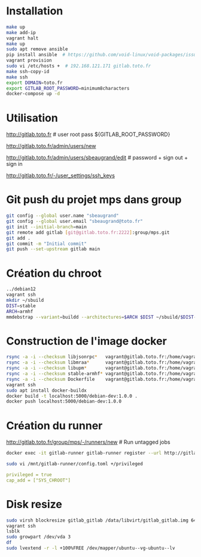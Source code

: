 # Installation
```sh
make up
make add-ip
vagrant halt
make up
sudo apt remove ansible
pip install ansible  # https://github.com/void-linux/void-packages/issues/47483
vagrant provision
sudo vi /etc/hosts +  # 192.168.121.171 gitlab.toto.fr
make ssh-copy-id
make ssh
export DOMAIN=toto.fr
export GITLAB_ROOT_PASSWORD=minimum8characters
docker-compose up -d
```

# Utilisation
http://gitlab.toto.fr  # user root pass ${GITLAB_ROOT_PASSWORD}

http://gitlab.toto.fr/admin/users/new

http://gitlab.toto.fr/admin/users/sbeaugrand/edit  # password + sign out + sign in

http://gitlab.toto.fr/-/user_settings/ssh_keys

# Git push du projet mps dans group
```sh
git config --global user.name "sbeaugrand"
git config --global user.email "sbeaugrand@toto.fr"
git init --initial-branch=main
git remote add gitlab [git@gitlab.toto.fr:2222]:group/mps.git
git add .
git commit -m "Initial commit"
git push --set-upstream gitlab main
```

# Création du chroot
```sh
../debian12
vagrant ssh
mkdir ~/sbuild
DIST=stable
ARCH=armhf
mmdebstrap --variant=buildd --architectures=$ARCH $DIST ~/sbuild/$DIST-$ARCH.tar.xz --include=automake,cmake,debhelper,fakeroot,pkg-config,lintian,dose-distcheck,apt-utils,libargtable2-dev,libcurl4-openssl-dev,libjsoncpp-dev,libmicrohttpd-dev,libmpdclient-dev,liblirc-dev /etc/apt/sources.list
```

# Construction de l'image docker
```sh
rsync -a -i --checksum libjsonrpc*   vagrant@gitlab.toto.fr:/home/vagrant/
rsync -a -i --checksum libmraa*      vagrant@gitlab.toto.fr:/home/vagrant/
rsync -a -i --checksum libupm*       vagrant@gitlab.toto.fr:/home/vagrant/
rsync -a -i --checksum stable-armhf* vagrant@gitlab.toto.fr:/home/vagrant/
rsync -a -i --checksum Dockerfile    vagrant@gitlab.toto.fr:/home/vagrant/
vagrant ssh
sudo apt install docker-buildx
docker build -t localhost:5000/debian-dev:1.0.0 .
docker push localhost:5000/debian-dev:1.0.0
```

# Création du runner
http://gitlab.toto.fr/group/mps/-/runners/new  # Run untagged jobs
```sh
docker exec -it gitlab-runner gitlab-runner register --url http://gitlab.toto.fr --executor docker --docker-image "localhost:5000/debian-dev:1.0.0" --token ...
```
```sh
sudo vi /mnt/gitlab-runner/config.toml +/privileged
```
```yml
privileged = true
cap_add = ["SYS_CHROOT"]
```

# Disk resize
```sh
sudo virsh blockresize gitlab_gitlab /data/libvirt/gitlab_gitlab.img 64G
vagrant ssh
lsblk
sudo growpart /dev/vda 3
df
sudo lvextend -r -l +100%FREE /dev/mapper/ubuntu--vg-ubuntu--lv
```
